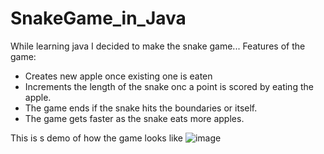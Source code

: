 # SnakeGame_in_Java
While learning java I decided to make the snake game...
Features of the game:
  - Creates new apple once existing one is eaten
  - Increments the length of the snake onc a point is scored by eating the apple.
  - The game ends if the snake hits the boundaries or itself.
  - The game gets faster as the snake eats more apples.

This is s demo of how the game looks like
![image](https://github.com/AryanBhirud/SnakeGame_in_Java/assets/112156883/85e26668-cc43-4974-b418-2cebe3d0efdb)

